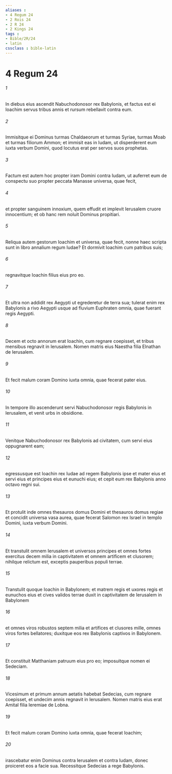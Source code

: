 ```yaml
---
aliases : 
- 4 Regum 24
- 2 Rois 24
- 2 R 24
- 2 Kings 24
tags : 
- Bible/2R/24
- latin
cssclass : bible-latin
---
```


# 4 Regum 24

###### 1
In diebus eius ascendit Nabuchodonosor rex Babylonis, et factus est ei Ioachim servus tribus annis et rursum rebellavit contra eum. 
###### 2
Immisitque ei Dominus turmas Chaldaeorum et turmas Syriae, turmas Moab et turmas filiorum Ammon; et immisit eas in Iudam, ut disperderent eum iuxta verbum Domini, quod locutus erat per servos suos prophetas. 
###### 3
Factum est autem hoc propter iram Domini contra Iudam, ut auferret eum de conspectu suo propter peccata Manasse universa, quae fecit, 
###### 4
et propter sanguinem innoxium, quem effudit et implevit Ierusalem cruore innocentium; et ob hanc rem noluit Dominus propitiari.
###### 5
Reliqua autem gestorum Ioachim et universa, quae fecit, nonne haec scripta sunt in libro annalium regum Iudae? Et dormivit Ioachim cum patribus suis; 
###### 6
regnavitque Ioachin filius eius pro eo.
###### 7
Et ultra non addidit rex Aegypti ut egrederetur de terra sua; tulerat enim rex Babylonis a rivo Aegypti usque ad fluvium Euphraten omnia, quae fuerant regis Aegypti.
###### 8
Decem et octo annorum erat Ioachin, cum regnare coepisset, et tribus mensibus regnavit in Ierusalem. Nomen matris eius Naestha filia Elnathan de Ierusalem. 
###### 9
Et fecit malum coram Domino iuxta omnia, quae fecerat pater eius.
###### 10
In tempore illo ascenderunt servi Nabuchodonosor regis Babylonis in Ierusalem, et venit urbs in obsidione. 
###### 11
Venitque Nabuchodonosor rex Babylonis ad civitatem, cum servi eius oppugnarent eam; 
###### 12
egressusque est Ioachin rex Iudae ad regem Babylonis ipse et mater eius et servi eius et principes eius et eunuchi eius; et cepit eum rex Babylonis anno octavo regni sui.
###### 13
Et protulit inde omnes thesauros domus Domini et thesauros domus regiae et concidit universa vasa aurea, quae fecerat Salomon rex Israel in templo Domini, iuxta verbum Domini. 
###### 14
Et transtulit omnem Ierusalem et universos principes et omnes fortes exercitus decem milia in captivitatem et omnem artificem et clusorem; nihilque relictum est, exceptis pauperibus populi terrae. 
###### 15
Transtulit quoque Ioachin in Babylonem; et matrem regis et uxores regis et eunuchos eius et cives validos terrae duxit in captivitatem de Ierusalem in Babylonem 
###### 16
et omnes viros robustos septem milia et artifices et clusores mille, omnes viros fortes bellatores; duxitque eos rex Babylonis captivos in Babylonem.
###### 17
Et constituit Matthaniam patruum eius pro eo; imposuitque nomen ei Sedeciam.
###### 18
Vicesimum et primum annum aetatis habebat Sedecias, cum regnare coepisset, et undecim annis regnavit in Ierusalem. Nomen matris eius erat Amital filia Ieremiae de Lobna. 
###### 19
Et fecit malum coram Domino iuxta omnia, quae fecerat Ioachim; 
###### 20
irascebatur enim Dominus contra Ierusalem et contra Iudam, donec proiceret eos a facie sua. Recessitque Sedecias a rege Babylonis.
